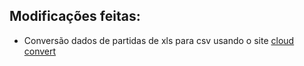 ## Modificações feitas:
* Conversão dados de partidas de xls para csv usando o site [cloud convert](https://cloudconvert.com/xls-to-csv)
